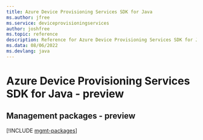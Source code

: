 ```yaml
---
title: Azure Device Provisioning Services SDK for Java
ms.author: jfree
ms.service: deviceprovisioningservices
author: joshfree
ms.topic: reference
description: Reference for Azure Device Provisioning Services SDK for Java
ms.data: 08/06/2022
ms.devlang: java
---
```

# Azure Device Provisioning Services SDK for Java - preview

## Management packages - preview
[!INCLUDE [mgmt-packages](device-provisioning-services-mgmt-index.md)]